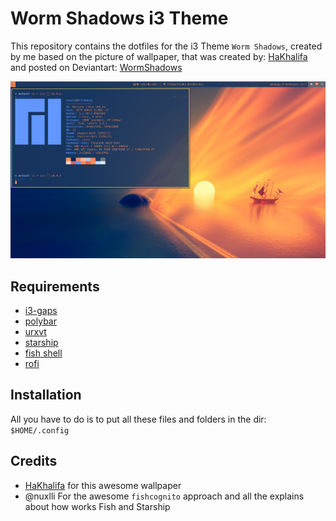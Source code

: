 # Worm Shadows i3 Theme
This repository contains the dotfiles for the i3 Theme `Worm Shadows`, created by me based on the picture of wallpaper, that was created by: [HaKhalifa](https://www.deviantart.com/hakhalifa) and posted on Deviantart: [WormShadows](https://www.deviantart.com/hakhalifa/art/Worm-Shadows-869187612)

![WormShadows](./2021-02-07-101755_1919x1079_scrot.png)

## Requirements
- [i3-gaps](https://github.com/Airblader/i3)
- [polybar](https://github.com/polybar/polybar)
- [urxvt](https://www.linuxlinks.com/urxvt/)
- [starship](https://starship.rs)
- [fish shell](https://fishshell.com/)
- [rofi](https://github.com/davatorium/rofi)

## Installation
All you have to do is to put all these files and folders in the dir: `$HOME/.config`

## Credits
- [HaKhalifa](https://www.deviantart.com/hakhalifa) for this awesome wallpaper
- @nuxlli For the awesome `fishcognito` approach and all the explains about how works Fish and Starship